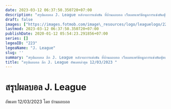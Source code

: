 ```yaml
---
date: 2023-03-12 06:37:50.350720+07:00
description: "สรุปผลบอล J. League หลังจบการแข่งขัน ที่บ้านผลบอล เว็บเผยแพร่ข้อมูลการแข่งขันฟุตบอลที่เชื่อถือได้ และ อัพเดทไวที่สุด"
draft: false
images: ["https://images.fotmob.com/image\_resources/logo/leaguelogo/223.png"]
lastmod: 2023-03-12 06:37:50.350720+07:00
publishDate: 2020-01-12 05:54:23.291856+07:00
series: []
legeaID: "223"
legeaName: "J. League"
slug: ''
summary: "สรุปผลบอล ลีก J. League หลังจบการแข่งขัน ที่บ้านผลบอล เว็บเผยแพร่ข้อมูลการแข่งขันฟุตบอลที่เชื่อถือได้ และ อัพเดทไวที่สุด"
title: "สรุปผลบอล ลีก J. League อัพเดทล่าสุด 12/03/2023 "
---
```


# สรุปผลบอล J. League
อัพเดท 12/03/2023 โดย บ้านผลบอล

